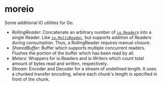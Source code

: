 moreio
======

Some additional IO utilities for Go.
 * *RollingReader*: Concatenate an arbitrary number of [`io.Reader`](http://golang.org/pkg/io/#Reader)s into a single Reader. Like [`io.MultiReader`](http://golang.org/pkg/io/#MultiReader), but supports addition of Readers during consumption. Thus, a RollingReader requires manual closure.
 * *SharedBuffer*: Buffer which supports multiple concurrent readers. Flushes the portion of the buffer which has been read by all.
 * *Meters*: Wrappers for io.Readers and io.Writers which count total amount of bytes read and written, respectively.
 * *Stream*: Encoder and Decoder for a stream of undefined length. It uses a chunked transfer encoding, where each chunk's length is specified in front of the chunk.
